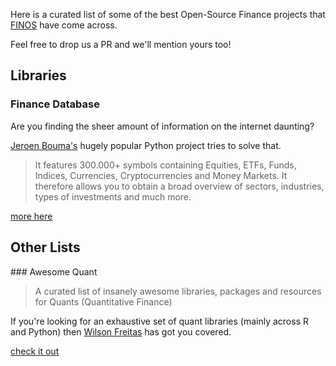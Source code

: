 Here is a curated list of some of the best Open-Source Finance projects that [FINOS](https://finos.org) have come across.

Feel free to drop us a PR and we'll mention yours too!

## Libraries

### Finance Database

Are you finding the sheer amount of information on the internet daunting?

[Jeroen Bouma's](https://github.com/JerBouma) hugely popular Python project tries to solve that. 

>  It features 300.000+ symbols containing Equities, ETFs, Funds, Indices, Currencies, Cryptocurrencies and Money Markets. It therefore allows you to obtain a broad overview of sectors, industries, types of investments and much more.

[more here](https://github.com/JerBouma/FinanceDatabase)



## Other Lists

### Awesome Quant

> A curated list of insanely awesome libraries, packages and resources for Quants (Quantitative Finance)

If you're looking for an exhaustive set of quant libraries (mainly across R and Python) then [Wilson Freitas](https://github.com/wilsonfreitas) has got you covered.

[check it out](https://github.com/wilsonfreitas/awesome-quant)
